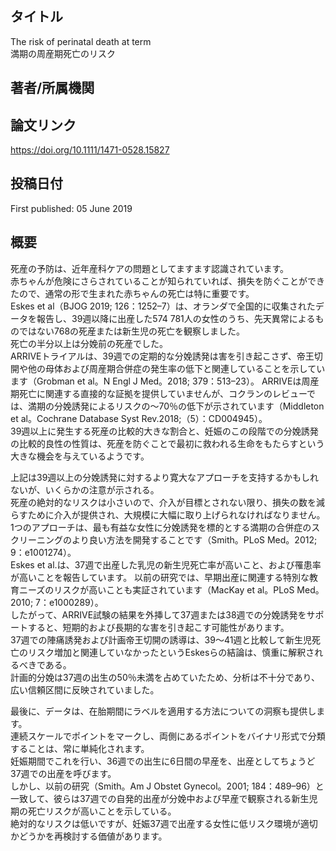 ## タイトル
The risk of perinatal death at term  
満期の周産期死亡のリスク

## 著者/所属機関

## 論文リンク
https://doi.org/10.1111/1471-0528.15827

## 投稿日付
First published: 05 June 2019

## 概要
死産の予防は、近年産科ケアの問題としてますます認識されています。  
赤ちゃんが危険にさらされていることが知られていれば、損失を防ぐことができたので、通常の形で生まれた赤ちゃんの死亡は特に重要です。  
Eskes et al（BJOG 2019; 126：1252–7）は、オランダで全国的に収集されたデータを報告し、39週以降に出産した574 781人の女性のうち、先天異常によるものではない768の死産または新生児の死亡を観察しました。  
死亡の半分以上は分娩前の死産でした。  
ARRIVEトライアルは、39週での定期的な分娩誘発は害を引き起こさず、帝王切開や他の母体および周産期合併症の発生率の低下と関連していることを示しています（Grobman et al。N Engl J Med。2018; 379：513–23）。
ARRIVEは周産期死亡に関連する直接的な証拠を提供していませんが、コクランのレビューでは、満期の分娩誘発によるリスクの〜70％の低下が示されています（Middleton et al。Cochrane Database Syst Rev.2018;（5）：CD004945）。  
39週以上に発生する死産の比較的大きな割合と、妊娠のこの段階での分娩誘発の比較的良性の性質は、死産を防ぐことで最初に救われる生命をもたらすという大きな機会を与えているようです。  

上記は39週以上の分娩誘発に対するより寛大なアプローチを支持するかもしれないが、いくらかの注意が示される。  
死産の絶対的なリスクは小さいので、介入が目標とされない限り、損失の数を減らすために介入が提供され、大規模に大幅に取り上げられなければなりません。  
1つのアプローチは、最も有益な女性に分娩誘発を標的とする満期の合併症のスクリーニングのより良い方法を開発することです（Smith。PLoS Med。2012; 9：e1001274）。  
Eskes et al.は、37週で出産した乳児の新生児死亡率が高いこと、および罹患率が高いことを報告しています。
以前の研究では、早期出産に関連する特別な教育ニーズのリスクが高いことも実証されています（MacKay et al。PLoS Med。2010; 7：e1000289）。  
したがって、ARRIVE試験の結果を外挿して37週または38週での分娩誘発をサポートすると、短期的および長期的な害を引き起こす可能性があります。  
37週での陣痛誘発および計画帝王切開の誘導は、39〜41週と比較して新生児死亡のリスク増加と関連していなかったというEskesらの結論は、慎重に解釈されるべきである。  
計画的分娩は37週の出生の50％未満を占めていたため、分析は不十分であり、広い信頼区間に反映されていました。  

最後に、データは、在胎期間にラベルを適用する方法についての洞察も提供します。  
連続スケールでポイントをマークし、両側にあるポイントをバイナリ形式で分類することは、常に単純化されます。  
妊娠期間でこれを行い、36週での出生に6日間の早産を、出産としてちょうど37週での出産を呼びます。  
しかし、以前の研究（Smith。Am J Obstet Gynecol。2001; 184：489–96）と一致して、彼らは37週での自発的出産が分娩中および早産で観察される新生児期の死亡リスクが高いことを示している。  
絶対的なリスクは低いですが、妊娠37週で出産する女性に低リスク環境が適切かどうかを再検討する価値があります。
